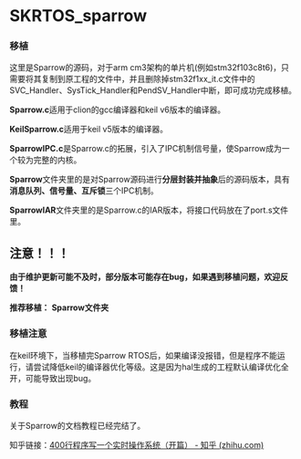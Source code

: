 # SKRTOS_sparrow


### 移植

这里是Sparrow的源码，对于arm cm3架构的单片机(例如stm32f103c8t6)，只需要将其复制到原工程的文件中，并且删除掉stm32f1xx_it.c文件中的SVC_Handler、SysTick_Handler和PendSV_Handler中断，即可成功完成移植。



**Sparrow.c**适用于clion的gcc编译器和keil v6版本的编译器。

**KeilSparrow.c**适用于keil v5版本的编译器。

**SparrowIPC.c**是Sparrow.c的拓展，引入了IPC机制信号量，使Sparrow成为一个较为完整的内核。

**Sparrow**文件夹里的是对Sparrow源码进行**分层封装并抽象**后的源码版本，具有**消息队列、信号量、互斥锁**三个IPC机制。

**SparrowIAR**文件夹里的是Sparrow.c的IAR版本，将接口代码放在了port.s文件里。

## 注意！！！

**由于维护更新可能不及时，部分版本可能存在bug，如果遇到移植问题，欢迎反馈！**

**推荐移植：**  **Sparrow文件夹**



### 移植注意

在keil环境下，当移植完Sparrow RTOS后，如果编译没报错，但是程序不能运行，请尝试降低keil的编译器优化等级。这是因为hal生成的工程默认编译优化全开，可能导致出现bug。



### 教程

关于Sparrow的文档教程已经完结了。

知乎链接：[400行程序写一个实时操作系统（开篇） - 知乎 (zhihu.com)](https://zhuanlan.zhihu.com/p/963319443)
